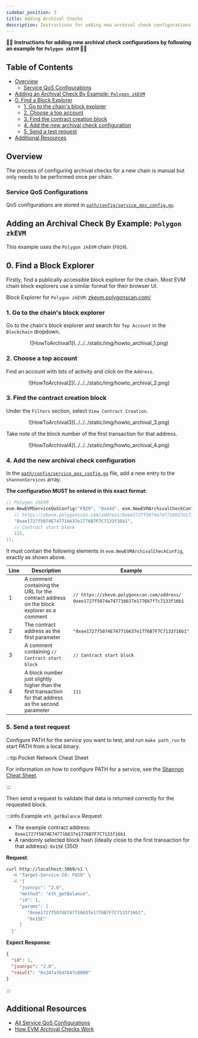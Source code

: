 ```yaml
---
sidebar_position: 3
title: Adding Archival Checks
description: Instructions for adding new archival check configurations
---
```


**🧑‍🎓 Instructions for adding new archival check configurations by following an example for `Polygon zkEVM` 🧑‍🎓**

## Table of Contents <!-- omit in toc -->

- [Overview](#overview)
  - [Service QoS Configurations](#service-qos-configurations)
- [Adding an Archival Check By Example: `Polygon zkEVM`](#adding-an-archival-check-by-example-polygon-zkevm)
- [0. Find a Block Explorer](#0-find-a-block-explorer)
  - [1. Go to the chain's block explorer](#1-go-to-the-chains-block-explorer)
  - [2. Choose a top account](#2-choose-a-top-account)
  - [3. Find the contract creation block](#3-find-the-contract-creation-block)
  - [4. Add the new archival check configuration](#4-add-the-new-archival-check-configuration)
  - [5. Send a test request](#5-send-a-test-request)
- [Additional Resources](#additional-resources)

## Overview

<!-- TODO_MOVE(@commoddity,): Update this section and merge it into JUDGE docs once JUDGE PR is merged -->

The process of configuring archival checks for a new chain is manual but only needs to be performed once per chain.

### Service QoS Configurations

QoS configurations are stored in [`path/config/service_qos_config.go`](https://github.com/buildwithgrove/path/blob/main/config/service_qos_config.go).

## Adding an Archival Check By Example: `Polygon zkEVM`

This example uses the `Polygon zkEVM` chain (`F029`).

## 0. Find a Block Explorer

Firstly, find a publically accessible block explorer for the chain. Most EVM chain block explorers use a similar format for their browser UI.

Block Explorer for `Polygon zkEVM`: [zkevm.polygonscan.com/](https://zkevm.polygonscan.com/)

### 1. Go to the chain's block explorer

Go to the chain's block explorer and search for `Top Account` in the `Blockchain` dropdown.

   <div align="center">
   ![HowToArchival1](../../../static/img/howto_archival_1.png)
   </div>

### 2. Choose a top account

Find an account with lots of activity and click on the `Address`.

   <div align="center">
   ![HowToArchival2](../../../static/img/howto_archival_2.png)
   </div>

### 3. Find the contract creation block

Under the `Filters` section, select `View Contract Creation`.

   <div align="center">
   ![HowToArchival3](../../../static/img/howto_archival_3.png)
   </div>

Take note of the block number of the first transaction for that address.

   <div align="center">
   ![HowToArchival4](../../../static/img/howto_archival_4.png)
   </div>

### 4. Add the new archival check configuration

In the [`path/config/service_qos_config.go`](https://github.com/buildwithgrove/path/blob/main/config/service_qos_config.go) file, add a new entry to the `shannonServices` array.

**The configuration MUST be entered in this exact format**:

```go
// Polygon zkEVM
evm.NewEVMServiceQoSConfig("F029", "0x44d", evm.NewEVMArchivalCheckConfig(
   // https://zkevm.polygonscan.com/address/0xee1727f5074e747716637e1776b7f7c7133f16b1
   "0xee1727f5074E747716637e1776B7F7C7133f16b1",
   // Contract start block
   111,
)),
```

It must contain the following elements in `evm.NewEVMArchivalCheckConfig`, exactly as shown above.

| Line | Description                                                                                             | Example                                                                                      |
| ---- | ------------------------------------------------------------------------------------------------------- | -------------------------------------------------------------------------------------------- |
| 1    | A comment containing the URL for the contract address on the block explorer as a comment                | `// https://zkevm.polygonscan.com/address/`<br/>`0xee1727f5074e747716637e1776b7f7c7133f16b1` |
| 2    | The contract address as the first parameter                                                             | `"0xee1727f5074E747716637e1776B7F7C7133f16b1"`                                               |
| 3    | A comment containing `// Contract start block`                                                          | `// Contract start block`                                                                    |
| 4    | A block number just slightly higher than the first transaction for that address as the second parameter | `111`                                                                                        |

### 5. Send a test request

Configure PATH for the service you want to test, and run `make path_run` to start PATH from a local binary.

:::tip Pocket Network Cheat Sheet

For information on how to configure PATH for a service, see the [Shannon Cheat Sheet](../../develop/path/2_cheatsheet_pocket.md).

:::

Then send a request to validate that data is returned correctly for the requested block.

:::info Example `eth_getBalance` Request

- The example contract address: `0xee1727f5074E747716637e1776B7F7C7133f16b1`
- A randomly selected block hash (ideally close to the first transaction for that address): `0x15E` (350)

**Request**:

```bash
curl http://localhost:3069/v1 \
  -H "Target-Service-Id: F029" \
  -d '{
     "jsonrpc": "2.0",
     "method": "eth_getBalance",
     "id": 1,
     "params": [
        "0xee1727f5074E747716637e1776B7F7C7133f16b1",
        "0x15E"
     ]
  }'
```

**Expect Response**:

```json
{
  "id": 1,
  "jsonrpc": "2.0",
  "result": "0x247a76d7647c0000"
}
```

:::

## Additional Resources

- [All Service QoS Configurations](./1_supported_services.md)
- [How EVM Archival Checks Work](./2_evm_archival.md)
